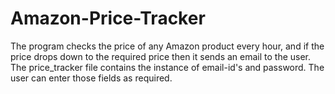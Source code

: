 # Amazon-Price-Tracker
The program checks the price of any Amazon product every hour, and if the price drops down to the required price then it sends an email to the user.
The price_tracker file contains the instance of email-id's and password. The user can enter those fields  as required.
